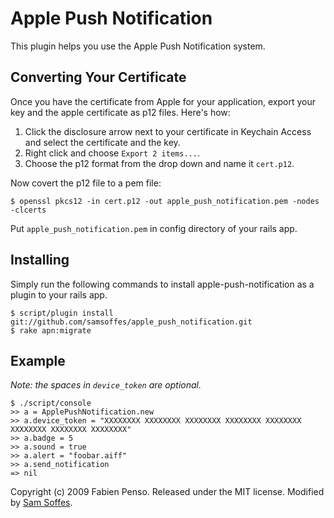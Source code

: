 # Apple Push Notification

This plugin helps you use the Apple Push Notification system.

## Converting Your Certificate

Once you have the certificate from Apple for your application, export your key
and the apple certificate as p12 files. Here's how:

1. Click the disclosure arrow next to your certificate in Keychain Access and select the certificate and the key. 
2. Right click and choose `Export 2 items...`. 
3. Choose the p12 format from the drop down and name it `cert.p12`. 

Now covert the p12 file to a pem file:

    $ openssl pkcs12 -in cert.p12 -out apple_push_notification.pem -nodes -clcerts

Put `apple_push_notification.pem` in config directory of your rails app.

## Installing

Simply run the following commands to install apple-push-notification as a plugin to your rails app.

    $ script/plugin install git://github.com/samsoffes/apple_push_notification.git
    $ rake apn:migrate

## Example

*Note: the spaces in `device_token` are optional.*

    $ ./script/console
    >> a = ApplePushNotification.new
    >> a.device_token = "XXXXXXXX XXXXXXXX XXXXXXXX XXXXXXXX XXXXXXXX XXXXXXXX XXXXXXXX XXXXXXXX"
    >> a.badge = 5
    >> a.sound = true
    >> a.alert = "foobar.aiff"
    >> a.send_notification
    => nil

Copyright (c) 2009 Fabien Penso. Released under the MIT license. Modified by [Sam Soffes](http://samsoff.es).
